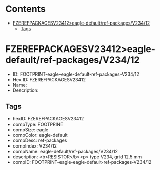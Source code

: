 



Contents
========

* [FZEREFPACKAGESV23412>eagle-default/ref-packages/V234/12](#fzerefpackagesv23412eagle-defaultref-packagesv23412)
	* [Tags](#tags)

# FZEREFPACKAGESV23412>eagle-default/ref-packages/V234/12

- ID: FOOTPRINT-eagle-eagle-default-ref-packages-V234/12
- Hex ID: FZEREFPACKAGESV23412
- Name: 
- Description: 

## Tags

- hexID: FZEREFPACKAGESV23412
- oompType: FOOTPRINT
- oompSize: eagle
- oompColor: eagle-default
- oompDesc: ref-packages
- oompIndex: V234/12
- oompName: eagle-default/ref-packages/V234/12
- description: &lt;b&gt;RESISTOR&lt;/b&gt;&lt;p&gt;&#xD;
type V234, grid 12.5 mm
- oompID: FOOTPRINT-eagle-eagle-default-ref-packages-V234/12
